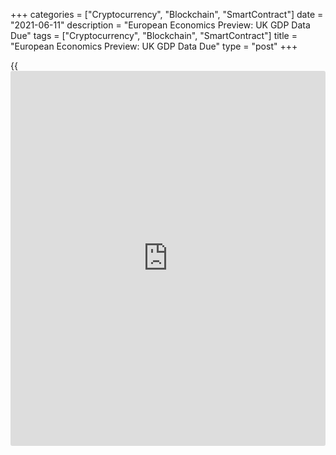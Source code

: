 +++
categories = ["Cryptocurrency", "Blockchain", "SmartContract"]
date = "2021-06-11"
description = "European Economics Preview: UK GDP Data Due"
tags = ["Cryptocurrency", "Blockchain", "SmartContract"]
title = "European Economics Preview: UK GDP Data Due"
type = "post"
+++

{{<iframe id="large-banner" src="https://www.bounty.group/#slide=7.0" width="100%" height="600" scrolling="no" style="border: 0px solid rgb(216, 221, 230); border-radius: 3px;">}}

Monthly GDP, industrial production and foreign trade figures are due
from the UK on Friday, headlining a light day for the European economic
[news](https://www.letsplayfx.com/blog/forex-news-website/).

At 2.00 am ET, the Office for National Statistics releases UK GDP data.
The [economy][1] is forecast to grow 2.2 percent on month in April,
following a 2.1 percent rise in March.

The visible trade deficit is seen at GBP 12.1 billion compared to -GBP
11.7 billion in March. Economists expect UK industrial output to grow
1.2 percent on month in April, slower than the 1.8 percent increase in
the previous month.  
  
At 3.00 am ET, Spain's INE publishes final consumer price data for May.
In the meantime, industrial production and retail sales from Turkey are
due.

At 4.00 am ET, Italy's Istat releases quarterly unemployment data.

At 6.30 am ET, Russia's central bank announces its interest rate
decision. Economists expect the bank to lift its key rate to 5.50
percent from 5.00 percent.

For comments and feedback [contact](https://www.playgroundfx.com/contact/): editorial@rtt[news](https://www.letsplayfx.com/blog/forex-news-website/).com

[Economic News][1]

 **What parts of the world are seeing the best (and worst) economic
performances lately? Click[here][2] to check out our [Econ Scorecard][2]
and find out! See up-to-the-moment [ranking](https://www.playgroundfx.com/blog/crypto-exchange-ranking/)s for the best and worst
performers in [GDP][3], [unemployment rate][4], [inflation][5] and much
more.**

   1. www.rtt[news](https://www.letsplayfx.com/blog/forex-news-website/).com/Content/EconomicNews.aspx
   2. www.rtt[news](https://www.letsplayfx.com/blog/forex-news-website/).com/economic-scorecard/world-rank/retail-sales/highest-performance.aspx
   3. www.rtt[news](https://www.letsplayfx.com/blog/forex-news-website/).com/economic-scorecard/world-rank/GDP/highest-performance.aspx
   4. www.rtt[news](https://www.letsplayfx.com/blog/forex-news-website/).com/economic-scorecard/world-rank/unemployment-rate/lowest-performance.aspx
   5. www.rtt[news](https://www.letsplayfx.com/blog/forex-news-website/).com/economic-scorecard/world-rank/CPI/highest-performance.aspx